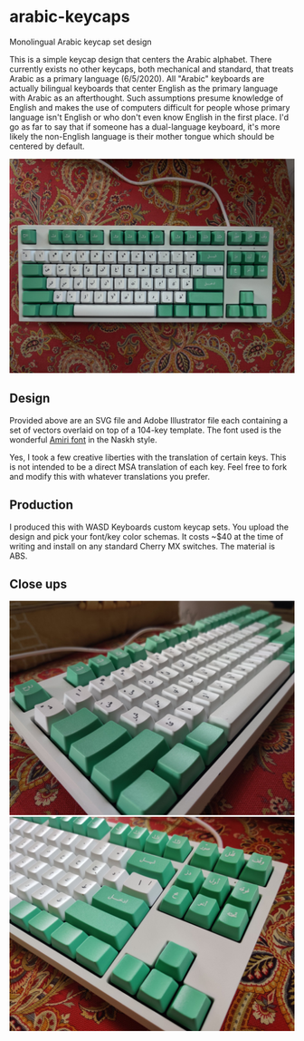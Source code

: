 # arabic-keycaps
Monolingual Arabic keycap set design

This is a simple keycap design that centers the Arabic alphabet. There currently exists no other keycaps, both mechanical and standard, that treats Arabic as a primary language (6/5/2020). All "Arabic" keyboards are actually bilingual keyboards that center English as the primary language with Arabic as an afterthought. Such assumptions presume knowledge of English and makes the use of computers difficult for people whose primary language isn't English or who don't even know English in the first place. I'd go as far to say that if someone has a dual-language keyboard, it's more likely the non-English language is their mother tongue which should be centered by default.

![top-view](./resources/img/top-view.jpg)

## Design

Provided above are an SVG file and Adobe Illustrator file each containing a set of vectors overlaid on top of a 104-key template. The font used is the wonderful [Amiri font](https://github.com/alif-type/amiri) in the Naskh style.

Yes, I took a few creative liberties with the translation of certain keys. This is not intended to be a direct MSA translation of each key. Feel free to fork and modify this with whatever translations you prefer.

## Production

I produced this with WASD Keyboards custom keycap sets. You upload the design and pick your font/key color schemas. It costs ~$40 at the time of writing and install on any standard Cherry MX switches. The material is ABS.

## Close ups
![left-view](./resources/img/left-view.jpg)
![right-view](./resources/img/right-view.jpg)
